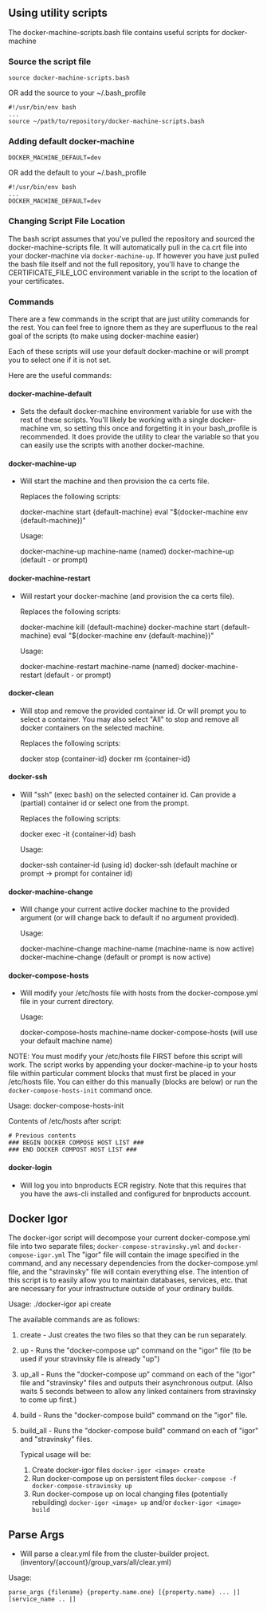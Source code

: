 ## Using utility scripts

The docker-machine-scripts.bash file contains useful scripts for docker-machine

### Source the script file

    source docker-machine-scripts.bash

OR add the source to your ~/.bash_profile 

    #!/usr/bin/env bash
    ...
    source ~/path/to/repository/docker-machine-scripts.bash

### Adding default docker-machine

    DOCKER_MACHINE_DEFAULT=dev

OR add the default to your ~/.bash_profile

    #!/usr/bin/env bash
    ...
    DOCKER_MACHINE_DEFAULT=dev

### Changing Script File Location

The bash script assumes that you've pulled the repository and sourced the docker-machine-scripts file. It will automatically pull in the ca.crt file into your docker-machine via `docker-machine-up`. If however you have just pulled the bash file itself and not the full repository, you'll have to change the CERTIFICATE_FILE_LOC environment variable in the script to the location of your certificates.

### Commands

There are a few commands in the script that are just utility commands for the rest. You can feel free to ignore them as they are superfluous to the real goal of the scripts (to make using docker-machine easier)

Each of these scripts will use your default docker-machine or will prompt you to select one if it is not set.

Here are the useful commands:

#### docker-machine-default 

- Sets the default docker-machine environment variable for use with the rest of these scripts. You'll likely be working with a single docker-machine vm, so setting this once and forgetting it in your bash_profile is recommended. It does provide the utility to clear the variable so that you can easily use the scripts with another docker-machine.

#### docker-machine-up 

- Will start the machine and then provision the ca certs file. 

  Replaces the following scripts: 

    docker-machine start {default-machine}
    eval "$(docker-machine env {default-machine})"

  Usage:

    docker-machine-up machine-name (named)
    docker-machine-up (default - or prompt)

#### docker-machine-restart 

- Will restart your docker-machine (and provision the ca certs file).

  Replaces the following scripts: 

    docker-machine kill {default-machine}
    docker-machine start {default-machine}
    eval "$(docker-machine env {default-machine})"

  Usage:

    docker-machine-restart machine-name (named)
    docker-machine-restart (default - or prompt)

#### docker-clean 

- Will stop and remove the provided container id. Or will prompt you to select a container. You may also select "All" to stop and remove all docker containers on the selected machine.

  Replaces the following scripts: 

    docker stop {container-id}
    docker rm {container-id}

#### docker-ssh 

- Will "ssh" (exec bash) on the selected container id. Can provide a (partial) container id or select one from the prompt.

  Replaces the following scripts:

    docker exec -it {container-id} bash

  Usage:

    docker-ssh container-id (using id)
    docker-ssh (default machine or prompt -> prompt for container id)

#### docker-machine-change 

- Will change your current active docker machine to the provided argument (or will change back to default if no argument provided).

  Usage:

    docker-machine-change machine-name (machine-name is now active)
    docker-machine-change (default or prompt is now active)

#### docker-compose-hosts

- Will modify your /etc/hosts file with hosts from the docker-compose.yml file in your current directory. 

  Usage:

    docker-compose-hosts machine-name
    docker-compose-hosts (will use your default machine name)

NOTE: You must modify your /etc/hosts file FIRST before this script will work.
The script works by appending your docker-machine-ip to your hosts file within particular comment blocks that must first be placed in your /etc/hosts file. You can either do this manually (blocks are below) or run the `docker-compose-hosts-init` command once.

  Usage:
    docker-compose-hosts-init

Contents of /etc/hosts after script:

```
# Previous contents
### BEGIN DOCKER COMPOSE HOST LIST ###
### END DOCKER COMPOST HOST LIST ###

```

#### docker-login

- Will log you into bnproducts ECR registry. Note that this requires that you have the aws-cli installed and configured for bnproducts account.

## Docker Igor

The docker-igor script will decompose your current docker-compose.yml file into two separate files; `docker-compose-stravinsky.yml` and `docker-compose-igor.yml` The "igor" file will contain the image specified in the command, and any necessary dependencies from the docker-compose.yml file, and the "stravinsky" file will contain everything else. The intention of this script is to easily allow you to maintain databases, services, etc. that are necessary for your infrastructure outside of your ordinary builds.

  Usage:
    ./docker-igor api create

The available commands are as follows:

1. create - Just creates the two files so that they can be run separately.
2. up - Runs the "docker-compose up" command on the "igor" file (to be used if your stravinsky file is already "up")
3. up_all - Runs the "docker-compose up" command on each of the "igor" file and "stravinsky" files and outputs their asynchronous output. (Also waits 5 seconds between to allow any linked containers from stravinsky to come up first.)
4. build - Runs the "docker-compose build" command on the "igor" file.
5. build_all - Runs the "docker-compose build" command on each of "igor" and "stravinsky" files.

   Typical usage will be:
   1. Create docker-igor files `docker-igor <image> create`
   2. Run docker-compose up on persistent files `docker-compose -f docker-compose-stravinsky up`
   3. Run docker-compose up on local changing files (potentially rebuilding) `docker-igor <image> up` and/or `docker-igor <image> build`

## Parse Args

- Will parse a clear.yml file from the cluster-builder project. (inventory/{account}/group_vars/all/clear.yml)

Usage:

```
parse_args {filename} {property.name.one} [{property.name} ... |] [service_name .. |]
```
